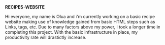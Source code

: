 <b> RECIPES-WEBSITE </b> 

<p> Hi everyone, my name is Olua and i'm currently working on a basic recipe website making use of knowledge gained from basic HTML steps such as Links, tags, etc. Due to many factors above my power, i took a longer time in completing this project. With the basic infrastructure in place, my productivity rate will drastictly increase. </p>
